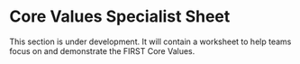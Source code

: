 # Core Values Specialist Sheet

This section is under development. It will contain a worksheet to help teams focus on and demonstrate the FIRST Core Values.
